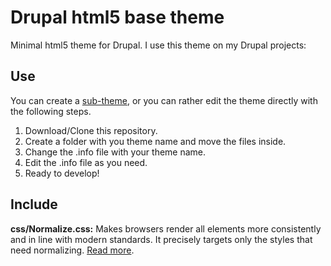 # Drupal html5 base theme

Minimal html5 theme for Drupal. I use this theme on my Drupal projects:

## Use

You can create a [sub-theme](https://drupal.org/node/225125), or you can rather edit the theme directly with the following steps.

1. Download/Clone this repository.
2. Create a folder with you theme name and move the files inside.
3. Change the .info file with your theme name.
4. Edit the .info file as you need.
5. Ready to develop!

## Include

**css/Normalize.css:** Makes browsers render all elements more consistently and in line with modern standards. It precisely targets only the styles that need normalizing. [Read more](http://necolas.github.io/normalize.css/).